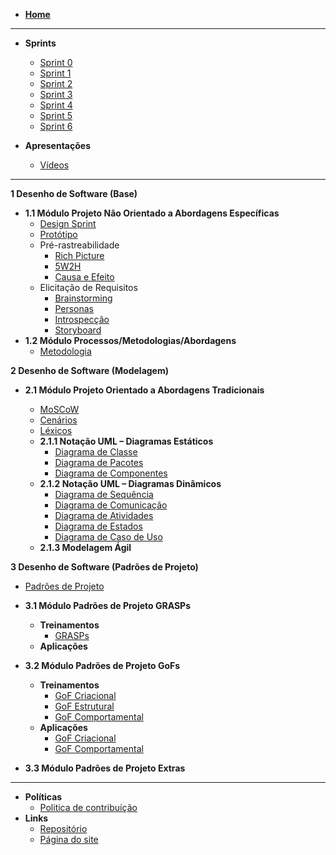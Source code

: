 <!-- docs/_sidebar.md -->

- [**Home**](/README)

---

- **Sprints**

  - [Sprint 0](/pages/sprints/sprint0.md)
  - [Sprint 1](/pages/sprints/sprint1.md)
  - [Sprint 2](/pages/sprints/sprint2.md)
  - [Sprint 3](/pages/sprints/sprint3.md)
  - [Sprint 4](/pages/sprints/sprint4.md)
  - [Sprint 5](/pages/sprints/sprint5.md)
  - [Sprint 6](/pages/sprints/sprint6.md)

- **Apresentações**
  - [Vídeos](/presentations/presentations.md)

---

**1 Desenho de Software (Base)**

- **1.1 Módulo Projeto Não Orientado a Abordagens Específicas**
  - [Design Sprint](/pages/base/designsprint.md)
  - [Protótipo](/pages/base/prototype.md)
  - Pré-rastreabilidade
    - [Rich Picture](/pages/base/preTraceability/richPicture.md)
    - [5W2H](/pages/base/preTraceability/5w2h.md)
    - [Causa e Efeito](/pages/base/preTraceability/causaEfeito.md)
  - Elicitação de Requisitos
    - [Brainstorming](/pages/base/elicitation/brainstorming.md)
    - [Personas](/pages/base/elicitation/persona.md)
    - [Introspecção](/pages/base/elicitation/introspeccao.md)
    - [Storyboard](/pages/base/elicitation/storyboard.md)
- **1.2 Módulo Processos/Metodologias/Abordagens**
  - [Metodologia](/pages/base/metodology/metodologia.md)

**2 Desenho de Software (Modelagem)**

- **2.1 Módulo Projeto Orientado a Abordagens Tradicionais**

  - [MoSCoW](/pages/base/elicitation/moscow.md)
  - [Cenários](/pages/modeling/scenario.md)
  - [Léxicos](/pages/modeling/lexico.md)
  - **2.1.1 Notação UML – Diagramas Estáticos**
    - [Diagrama de Classe](/pages/modeling/diagrams/classes.md)
    - [Diagrama de Pacotes](/pages/modeling/diagrams/package.md)
    - [Diagrama de Componentes](/pages/modeling/diagrams/components.md)
  - **2.1.2 Notação UML – Diagramas Dinâmicos**
    - [Diagrama de Sequência](/pages/modeling/diagrams/sequency.md)
    - [Diagrama de Comunicação](/pages/modeling/diagrams/communication.md)
    - [Diagrama de Atividades](/pages/modeling/diagrams/activity.md)
    - [Diagrama de Estados](/pages/modeling/diagrams/states.md)
    - [Diagrama de Caso de Uso](/pages/modeling/diagrams/usercase.md)
  - **2.1.3 Modelagem Ágil**

**3 Desenho de Software (Padrões de Projeto)**
  - [Padrões de Projeto](/pages/design_patterns/patterns.md)

- **3.1 Módulo Padrões de Projeto GRASPs**
  - **Treinamentos**
    - [GRASPs](/pages/design_patterns/trainning-grasp.md)
  - **Aplicações**

- **3.2 Módulo Padrões de Projeto GoFs**
  - **Treinamentos**
    - [GoF Criacional](/pages/design_patterns/gof/training-gofcriacional.md)
    - [GoF Estrutural](/pages/design_patterns/gof/training-gofestrutural.md)
    - [GoF Comportamental](/pages/design_patterns/gof/training-gofbehavioral.md)  
  - **Aplicações**
    - [GoF Criacional](/pages/design_patterns/gof/aplication-gofcriacional.md)
    - [GoF Comportamental](/pages/design_patterns/gof/application-gofbehavioral.md)
    
- **3.3 Módulo Padrões de Projeto Extras**

---

- **Políticas**
  - [Politica de contribuíção](/pages/policy/policies.md)
- **Links**
  - [Repositório](https://github.com/UnBArqDsw2020-2/2020.2_G6)
  - [Página do site](/pages/)
